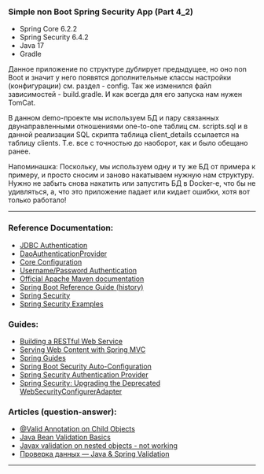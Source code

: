 ### Simple non Boot Spring Security App (Part 4_2)

- Spring Core 6.2.2
- Spring Security 6.4.2
- Java 17
- Gradle

Данное приложение по структуре дублирует предыдущее, но оно non Boot и значит у него появятся дополнительные классы 
настройки (конфигурации) см. раздел - config. Так же изменился файл зависимостей - build.gradle. И как всегда для его 
запуска нам нужен TomCat.

В данном demo-проекте мы используем БД и пару связанных двунаправленными отношениями one-to-one таблиц см. scripts.sql 
и в данной реализации SQL скрипта таблица client_details ссылается на таблицу clients. Т.е. все с точностью до наоборот,
как и было обещано ранее. 

Напоминашка: Поскольку, мы используем одну и ту же БД от примера к примеру, и просто сносим и заново накатываем нужную 
нам структуру. Нужно не забыть снова накатить или запустить БД в Docker-e, что бы не удивляться, а, что это приложение 
падает или кидает ошибки, хотя вот только работало! 
________________________________________________________________________________________________________________________
### Reference Documentation:

* [JDBC Authentication](https://docs.spring.io/spring-security/reference/servlet/authentication/passwords/jdbc.html#servlet-authentication-jdbc-datasource)
* [DaoAuthenticationProvider](https://docs.spring.io/spring-security/reference/servlet/authentication/passwords/dao-authentication-provider.html)
* [Core Configuration](https://docs.spring.io/spring-security/reference/servlet/oauth2/login/core.html)
* [Username/Password Authentication](https://docs.spring.io/spring-security/reference/servlet/authentication/passwords/index.html#publish-authentication-manager-bean)
* [Official Apache Maven documentation](https://maven.apache.org/guides/index.html)
* [Spring Boot Reference Guide (history)](https://docs.spring.io/spring-boot/docs/)
* [Spring Security](https://spring.io/projects/spring-security)
* [Spring Security Examples](https://spring.io/projects/spring-security#samples)

### Guides:

* [Building a RESTful Web Service](https://spring.io/guides/gs/rest-service/)
* [Serving Web Content with Spring MVC](https://spring.io/guides/gs/serving-web-content/)
* [Spring Guides](https://spring.io/guides)
* [Spring Boot Security Auto-Configuration](https://www.baeldung.com/spring-boot-security-autoconfiguration)
* [Spring Security Authentication Provider](https://www.baeldung.com/spring-security-authentication-provider)
* [Spring Security: Upgrading the Deprecated WebSecurityConfigurerAdapter](https://www.baeldung.com/spring-deprecated-websecurityconfigureradapter)

### Articles (question-answer):

* [@Valid Annotation on Child Objects](https://www.baeldung.com/java-valid-annotation-child-objects)
* [Java Bean Validation Basics](https://www.baeldung.com/java-validation)
* [Javax validation on nested objects - not working](https://stackoverflow.com/questions/53999226/javax-validation-on-nested-objects-not-working)
* [Проверка данных — Java & Spring Validation](https://habr.com/ru/articles/424819/)
________________________________________________________________________________________________________________________